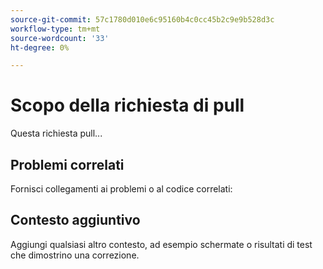 ```yaml
---
source-git-commit: 57c1780d010e6c95160b4c0cc45b2c9e9b528d3c
workflow-type: tm+mt
source-wordcount: '33'
ht-degree: 0%

---
```

# Scopo della richiesta di pull

Questa richiesta pull...

## Problemi correlati

Fornisci collegamenti ai problemi o al codice correlati:

<!-- 
Provide links to any issues tracking this work.

If you are fixing a GitHub issue, using the [GitHub keyword format](https://help.github.com/en/articles/closing-issues-using-keywords#closing-an-issue-in-a-different-repository) closes the issue when this pull request is merged. Example: `Fixes #1234`. -->

## Contesto aggiuntivo

Aggiungi qualsiasi altro contesto, ad esempio schermate o risultati di test che dimostrino una correzione.

<!--
Thank you for taking the time to contribute to our documentation.
-->
